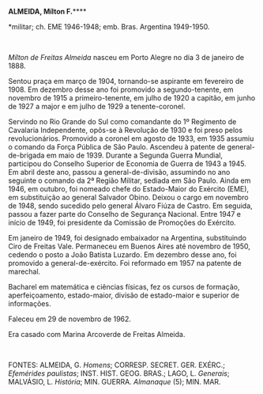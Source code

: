 **ALMEIDA, Mílton F.******

\*militar; ch. EME 1946-1948; emb. Bras. Argentina 1949-1950.

 

*Mílton de Freitas Almeida* nasceu em Porto Alegre no dia 3 de janeiro
de 1888.

Sentou praça em março de 1904, tornando-se aspirante em fevereiro de
1908. Em dezembro desse ano foi promovido a segundo-tenente, em novembro
de 1915 a primeiro-tenente, em julho de 1920 a capitão, em junho de 1927
a major e em julho de 1929 a tenente-coronel.

Servindo no Rio Grande do Sul como comandante do 1º Regimento de
Cavalaria Independente, opôs-se à Revolução de 1930 e foi preso pelos
revolucionários. Promovido a coronel em agosto de 1933, em 1935 assumiu
o comando da Força Pública de São Paulo. Ascendeu à patente de
general-de-brigada em maio de 1939. Durante a Segunda Guerra Mundial,
participou do Conselho Superior de Economia de Guerra de 1943 a 1945. Em
abril deste ano, passou a general-de-divisão, assumindo no ano seguinte
o comando da 2ª Região Militar, sediada em São Paulo. Ainda em 1946, em
outubro, foi nomeado chefe do Estado-Maior do Exército (EME), em
substituição ao general Salvador Obino. Deixou o cargo em novembro de
1948, sendo sucedido pelo general Álvaro Fiúza de Castro. Em seguida,
passou a fazer parte do Conselho de Segurança Nacional. Entre 1947 e
início de 1949, foi presidente da Comissão de Promoções do Exército.

Em janeiro de 1949, foi designado embaixador na Argentina, substituindo 
Ciro de Freitas Vale. Permaneceu em Buenos Aires até novembro de 1950,
cedendo o posto a João Batista Luzardo. Em dezembro desse ano, foi
promovido a general-de-exército. Foi reformado em 1957 na patente de
marechal.

Bacharel em matemática e ciências físicas, fez os cursos de formação,
aperfeiçoamento, estado-maior, divisão de estado-maior e superior de
informações.

Faleceu em 29 de novembro de 1962.

Era casado com Marina Arcoverde de Freitas Almeida.

 

FONTES: ALMEIDA, G. *Homens*; CORRESP. SECRET. GER. EXÉRC.; *Efemérides*
*paulistas*; INST. HIST. GEOG. BRAS.; LAGO, L. *Generais*; MALVÁSIO, L.
*História*; MIN. GUERRA. *Almanaque* (5); MIN. MAR.

 
